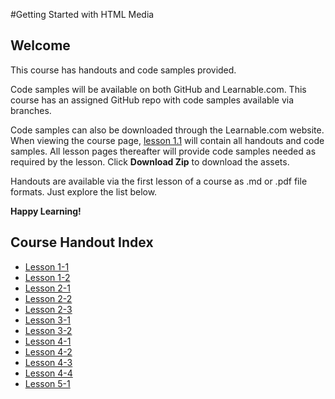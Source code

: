 #Getting Started with HTML Media
## Welcome
This course has handouts and code samples provided.

Code samples will be available on both GitHub and Learnable.com. This course has an assigned GitHub repo with code samples available via branches. 

Code samples can also be downloaded through the Learnable.com website. When viewing the course page, [lesson 1.1](https://github.com/learnable-content/htmlmedia/blob/lesson1.1) will contain all handouts and code samples. All lesson pages thereafter will provide code samples needed as required by the lesson. Click **Download Zip** to download the assets.

Handouts are available via the first lesson of a course as .md or .pdf file formats. Just explore the list below.

**Happy Learning!**

## Course Handout Index

* [Lesson 1-1](https://github.com/learnable-content/htmlmedia/blob/lesson1.1/Getting_Started_with_HTML_Media_handouts/lesson1-1.md)
* [Lesson 1-2](https://github.com/learnable-content/htmlmedia/blob/lesson1.1/Getting_Started_with_HTML_Media_handouts/lesson1-2.md)
* [Lesson 2-1](https://github.com/learnable-content/htmlmedia/blob/lesson1.1/Getting_Started_with_HTML_Media_handouts/lesson2-1.md)
* [Lesson 2-2](https://github.com/learnable-content/htmlmedia/blob/lesson1.1/Getting_Started_with_HTML_Media_handouts/lesson2-2.md)
* [Lesson 2-3](https://github.com/learnable-content/htmlmedia/blob/lesson1.1/Getting_Started_with_HTML_Media_handouts/lesson2-3.md)
* [Lesson 3-1](https://github.com/learnable-content/htmlmedia/blob/lesson1.1/Getting_Started_with_HTML_Media_handouts/lesson3-1.md)
* [Lesson 3-2](https://github.com/learnable-content/htmlmedia/blob/lesson1.1/Getting_Started_with_HTML_Media_handouts/lesson3-2.md)
* [Lesson 4-1](https://github.com/learnable-content/htmlmedia/blob/lesson1.1/Getting_Started_with_HTML_Media_handouts/lesson4-1.md)
* [Lesson 4-2](https://github.com/learnable-content/htmlmedia/blob/lesson1.1/Getting_Started_with_HTML_Media_handouts/lesson4-2.md)
* [Lesson 4-3](https://github.com/learnable-content/htmlmedia/blob/lesson1.1/Getting_Started_with_HTML_Media_handouts/lesson4-3.md)
* [Lesson 4-4](https://github.com/learnable-content/htmlmedia/blob/lesson1.1/Getting_Started_with_HTML_Media_handouts/lesson4-4.md)
* [Lesson 5-1](https://github.com/learnable-content/htmlmedia/blob/lesson1.1/Getting_Started_with_HTML_Media_handouts/lesson5-1.md)